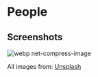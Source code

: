 # People

## Screenshots
![webp net-compress-image](https://user-images.githubusercontent.com/7486205/37423935-21a0246e-27e5-11e8-9173-227d56cd3bfc.jpg)

All images from: [Unsplash](https://unsplash.com/)
